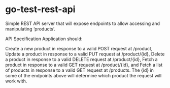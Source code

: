 # go-test-rest-api
Simple REST API server that will expose endpoints to allow accessing and manipulating ‘products’.

API Specification
Application should:

Create a new product in response to a valid POST request at /product,
Update a product in response to a valid PUT request at /product/{id},
Delete a product in response to a valid DELETE request at /product/{id},
Fetch a product in response to a valid GET request at /product/{id}, and
Fetch a list of products in response to a valid GET request at /products.
The {id} in some of the endpoints above will determine which product the request will work with.
